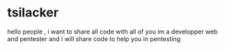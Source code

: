 # tsilacker
hello people  , i want to share all code with all of you 
im a developper web and pentester and i will share code to help you in pentesting

